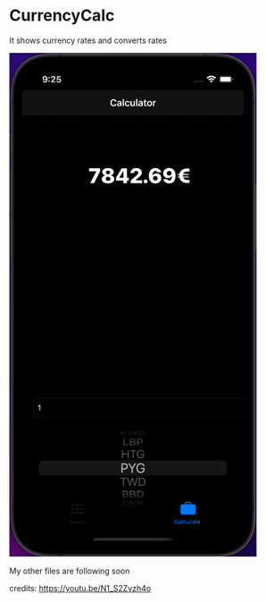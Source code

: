 # CurrencyCalc

It shows currency rates and converts rates 

![alt text](https://github.com/SvenLobbes/CurrencyCalc/blob/main/readmeContent/Calculator.png?raw=true)

My other files are following soon



credits: 
https://youtu.be/N1_S2Zvzh4o
